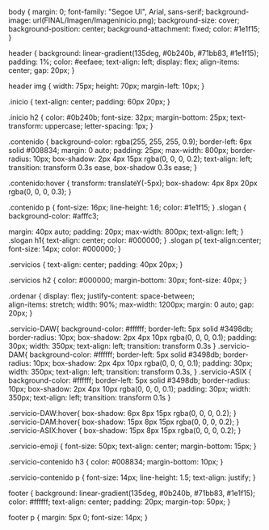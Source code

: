 body {
  margin: 0;
  font-family: "Segoe UI", Arial, sans-serif;
  background-image: url(FINAL/Imagen/Imageninicio.png);
  background-size: cover;
  background-position: center;
  background-attachment: fixed;
  color: #1e1f15;
}


header {
  background: linear-gradient(135deg, #0b240b, #71bb83, #1e1f15);
  padding: 1%;
  color: #eefaee;
  text-align: left;
  display: flex;
  align-items: center;
  gap: 20px;
}

header img {
  width: 75px;
  height: 70px;
  margin-left: 10px;
}

.inicio {
  text-align: center;
  padding: 60px 20px;
}

.inicio h2 {
  color: #0b240b;
  font-size: 32px;
  margin-bottom: 25px;
  text-transform: uppercase;
  letter-spacing: 1px;
}

.contenido {
  background-color: rgba(255, 255, 255, 0.9);
  border-left: 6px solid #008834;
  margin: 0 auto;
  padding: 25px;
  max-width: 800px;
  border-radius: 10px;
  box-shadow: 2px 4px 15px rgba(0, 0, 0, 0.2);
  text-align: left;
  transition: transform 0.3s ease, box-shadow 0.3s ease;
}

.contenido:hover {
  transform: translateY(-5px);
  box-shadow: 4px 8px 20px rgba(0, 0, 0, 0.3);
}

.contenido p {
  font-size: 16px;
  line-height: 1.6;
  color: #1e1f15;
}
.slogan {
  background-color: #afffc3;
  
  margin: 40px auto;
  padding: 20px;
  max-width: 800px;
  text-align: left;
}
.slogan h1{
  text-align: center;
  color: #000000;
}
.slogan p{
  text-align:center;
  font-size: 14px;
   color: #000000;
}

.servicios {
  text-align: center;
  padding: 40px 20px;
}

.servicios h2 {
  color: #000000;
  margin-bottom: 30px;
    font-size: 40px;
}

.ordenar {
  display: flex;
  justify-content: space-between;  
  align-items: stretch;
  width: 90%;
  max-width: 1200px;
  margin: 0 auto;
  gap: 20px;
}

.servicio-DAW{
  background-color: #ffffff;
  border-left: 5px solid #3498db;
  border-radius: 10px;
  box-shadow: 2px 4px 10px rgba(0, 0, 0, 0.1);
  padding: 30px;
  width: 350px;
  text-align: left;
  transition: transform 0.3s
}
.servicio-DAM{
  background-color: #ffffff;
  border-left: 5px solid #3498db;
  border-radius: 10px;
  box-shadow: 2px 4px 10px rgba(0, 0, 0, 0.1);
  padding: 30px;
  width: 350px;
  text-align: left;
  transition: transform 0.3s, 
}
.servicio-ASIX {
  background-color: #ffffff;
  border-left: 5px solid #3498db;
  border-radius: 10px;
  box-shadow: 2px 4px 10px rgba(0, 0, 0, 0.1);
  padding: 30px;
  width: 350px;
  text-align: left;
  transition: transform 0.1s
}

.servicio-DAW:hover{
  box-shadow: 6px 8px 15px rgba(0, 0, 0, 0.2);
}
.servicio-DAM:hover{
  box-shadow: 15px 8px 15px rgba(0, 0, 0, 0.2);
}
.servicio-ASIX:hover {
  box-shadow: 15px 8px 15px rgba(0, 0, 0, 0.2);
}

.servicio-emoji {
  font-size: 50px;
  text-align: center;
  margin-bottom: 15px;
}

.servicio-contenido h3 {
  color: #008834;
  margin-bottom: 10px;
}

.servicio-contenido p {
  font-size: 14px;
  line-height: 1.5;
  text-align: justify;
}

footer {
  background: linear-gradient(135deg, #0b240b, #71bb83, #1e1f15);
  color: #ffffff;
  text-align: center;
  padding: 20px;
  margin-top: 50px;
}

footer p {
  margin: 5px 0;
  font-size: 14px;
}

